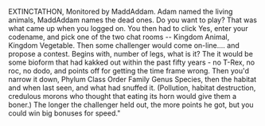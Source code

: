 EXTINCTATHON, Monitored by MaddAddam. Adam named the living animals, MaddAddam names the dead ones. Do you want to play? That was what came up when you logged on. You then had to click Yes, enter your codename, and pick one of the two chat rooms -- Kingdom Animal, Kingdom Vegetable. Then some challenger would come on-line.... and propose a contest. Begins with, number of legs, what is it? The it would be some bioform that had kakked out within the past fifty years - no T-Rex, no roc, no dodo, and points off for getting the time frame wrong. Then you'd narrow it down, Phylum Class Order Family Genus Species, then the habitat and when last seen, and what had snuffed it. (Pollution, habitat destruction, credulous morons who thought that eating its horn would give them a boner.) The longer the challenger held out, the more points he got, but you could win big bonuses for speed."
